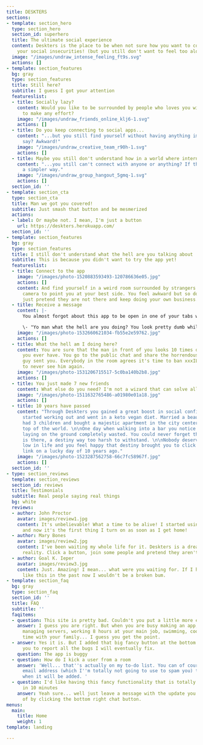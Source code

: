 ```yaml
---
title: DESKTERS
sections:
- template: section_hero
  type: section_hero
  section_id: superhero
  title: The ultimate social experience
  content: Deskters is the place to be when not sure how you want to confront all
    your social insecurities! (but you still don't want to feel too alone)
  image: "/images/undraw_intense_feeling_ft9s.svg"
  actions: []
- template: section_features
  bg: gray
  type: section_features
  title: Still here?
  subtitle: I guess I got your attention
  featureslist:
  - title: Socially lazy?
    content: Would you like to be surrounded by people who loves you without having
      to make any effort?
    image: "/images/undraw_friends_online_klj6-1.svg"
    actions: []
  - title: Do you keep connecting to social apps...
    content: "...but you still find yourself without having anything important to
      say? Awkward!"
    image: "/images/undraw_creative_team_r90h-1.svg"
    actions: []
  - title: Maybe you still don't understand how in a world where internet exists...
    content: "...you still can't connect with anyone or anything? If there only was
      a simpler way."
    image: "/images/undraw_group_hangout_5gmq-1.svg"
    actions: []
  section_id: ''
- template: section_cta
  type: section_cta
  title: Man we got you covered!
  subtitle: Just smash that button and be mesmerized
  actions:
  - label: Or maybe not. I mean, I'm just a button
    url: https://deskters.herokuapp.com/
  section_id: ''
- template: section_features
  bg: gray
  type: section_features
  title: I still don't understand what the hell are you talking about
  subtitle: This is because you didn't want to try the app yet!
  featureslist:
  - title: Connect to the app
    image: "/images/photo-1520883593493-120786636e05.jpg"
    actions: []
    content: And find yourself in a weird room surrounded by strangers. You turn your
      camera to point you at your best side. You feel awkward but so do they. You
      just pretend they are not there and keep doing your own business.
  - title: Receive a message
    content: |-
      You almost forgot about this app to be open in one of your tabs when you see a notification. That weird guy with a big beard nicknamed xxxILovePizzaxxx just left you a message. Invaded by curiosity you click on it and open the chat panel:

      \- "Yo man what the hell are you doing? You look pretty dumb while staring at your screen!"
    image: "/images/photo-1532660621034-fb55e2e59762.jpg"
    actions: []
  - title: What the hell am I doing here?
    content: You are sure that the man in front of you looks 10 times dumber than
      you ever have. You go to the public chat and share the horrendous message the
      guy sent you. Everybody in the room agrees it's time to ban xxxILovePizzaxxx
      to never see him again.
    image: "/images/photo-1531206715517-5c0ba140b2b8.jpg"
    actions: []
  - title: You just made 7 new friends
    content: What else do you need? I'm not a wizard that can solve all of your problems!
    image: "/images/photo-1511632765486-a01980e01a18.jpg"
    actions: []
  - title: 10 years have passed
    content: "Through Deskters you gained a great boost in social confidence. You
      started working out and went in a keto vegan diet. Married a beautiful woman,
      had 3 children and bought a majestic apartment in the city center. You are on
      top of the world. \n\nOne day when walking into a bar you notice a drunk man,
      laying on the ground completely wasted. You could never forget that beard. xxxILovePizzaxxx
      is there, a destiny way too harsh to withstand. \n\nNobody deserves to get that
      low in life and you feel happy that destiny brought you to click that magic
      link on a lucky day of 10 years ago."
    image: "/images/photo-1523287562758-66c7fc58967f.jpg"
    actions: []
  section_id: ''
- type: section_reviews
  template: section_reviews
  section_id: reviews
  title: Testimonials
  subtitle: Real people saying real things
  bg: white
  reviews:
  - author: John Proctor
    avatar: images/review1.jpg
    content: It's unbelievable! What a time to be alive! I started using it as a joke
      and now it's the first thing I turn on as soon as I get home!
  - author: Mary Bones
    avatar: images/review2.jpg
    content: I've been waiting my whole life for it. Deskters is a dream becoming
      reality. Click a button, join some people and pretend they aren't even there!
  - author: Goal K. Ieper
    avatar: images/review3.jpg
    content: Just. Amazing! I mean... what were you waiting for. If I had something
      like this in the past now I wouldn't be a broken bum.
- template: section_faq
  bg: gray
  type: section_faq
  section_id: ''
  title: FAQ
  subtitle: ''
  faqitems:
  - question: This site is pretty bad. Couldn't you put a little more effort?
    answer: I guess you are right. But when you are busy making an app, debugging,
      managing servers, working 8 hours at your main job, swimming, cooking, spending
      time with your family... I guess you get the point.
  - answer: Yes it is. But I added that big fancy button at the bottom right to allow
      you to report all the bugs I will eventually fix.
    question: The app is buggy
  - question: How do I kick a user from a room
    answer: 'Well... that''s actually on my to-do list. You can of course leave your
      email address (which I''m totally not going to use to spam you) to let you know
      when it will be added. '
  - question: I'd like having this fancy functionality that is totally easy to implement
      in 10 minutes
    answer: Yeah sure... well just leave a message with the update you are dreaming
      of by clicking the bottom right chat button.
menus:
  main:
    title: Home
    weight: 1
template: landing

---
```


